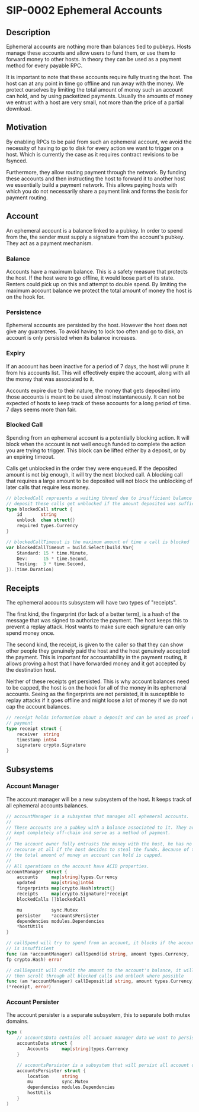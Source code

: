 # SIP-0002 Ephemeral Accounts

## Description

Ephemeral accounts are nothing more than balances tied to pubkeys. Hosts manage
these accounts and allow users to fund them, or use them to forward money to
other hosts. In theory they can be used as a payment method for every payable
RPC.

It is important to note that these accounts require fully trusting the host. The
host can at any point in time go offline and run away with the money. We protect
ourselves by limiting the total amount of money such an account can hold, and
by using packetized payments. Usually the amounts of money we entrust with a
host are very small, not more than the price of a partial download.

## Motivation

By enabling RPCs to be paid from such an ephemeral account, we avoid the
necessity of having to go to disk for every action we want to trigger on a host.
Which is currently the case as it requires contract revisions to be fsynced.

Furthermore, they allow routing payment through the network. By funding these
accounts and then instructing the host to forward it to another host we
essentially build a payment network. This allows paying hosts with which you do
not necessarily share a payment link and forms the basis for payment routing.

## Account

An ephemeral account is a balance linked to a pubkey. In order to spend from
the, the sender must supply a signature from the account's pubkey. They act as a
payment mechanism.

### Balance

Accounts have a maximum balance. This is a safety measure that protects the
host. If the host were to go offline, it would loose part of its state. Renters
could pick up on this and attempt to double spend. By limiting the maximum
account balance we protect the total amount of money the host is on the hook
for.

### Persistence

Ephemeral accounts are persisted by the host. However the host does not give any
guarantees. To avoid having to lock too often and go to disk, an account is only
persisted when its balance increases.

### Expiry

If an account has been inactive for a period of 7 days, the host will prune it
from his accounts list. This will effectively expire the account, along with all
the money that was associated to it.

Accounts expire due to their nature, the money that gets deposited into those
accounts is meant to be used almost instantaneously. It can not be expected of
hosts to keep track of these accounts for a long period of time. 7 days seems
more than fair.

### Blocked Call

Spending from an ephemeral account is a potentially blocking action. It will
block when the account is not well enough funded to complete the action you are
trying to trigger. This block can be lifted either by a deposit, or by an
expiring timeout.

Calls get unblocked in the order they were enqueued. If the deposited amount is
not big enough, it will try the next blocked call. A blocking call that requires
a large amount to be deposited will not block the unblocking of later calls that
require less money.

```Go
// blockedCall represents a waiting thread due to insufficient balance upon 
// deposit these calls get unblocked if the amount deposited was sufficient
type blockedCall struct {
    id       string
    unblock  chan struct{}
    required types.Currency
}

// blockedCallTimeout is the maximum amount of time a call is blocked
var blockedCallTimeout = build.Select(build.Var{
    Standard: 15 * time.Minute,
    Dev:      15 * time.Second,
    Testing:  3 * time.Second,
}).(time.Duration)
```

## Receipts

The ephemeral accounts subsystem will have two types of "receipts".

The first kind, the fingerprint (for lack of a better term), is  a hash of the
message that was signed to authorize the payment. The host keeps this to prevent
a replay attack. Host wants to make sure each signature can only spend money
once.

The second kind, the receipt, is given to the caller so that they can show other
people they genuinely paid the host and the host genuinely accepted the payment.
This is important for accountability in the payment routing, it allows proving a
host that I have forwarded money and it got accepted by the destination host.

Neither of these receipts get persisted. This is why account balances need to be
capped, the host is on the hook for all of the money in its ephemeral accounts.
Seeing as the fingerprints are not persisted, it is susceptible to replay
attacks if it goes offline and might loose a lot of money if we do not cap the
account balances.

```Go
// receipt holds information about a deposit and can be used as proof of
// payment
type receipt struct {
    receiver  string
    timestamp int64
    signature crypto.Signature
}
```

## Subsystems

### Account Manager

The account manager will be a new subsystem of the host. It keeps track of all
ephemeral accounts balances.

```Go
// accountManager is a subsystem that manages all ephemeral accounts.
//
// These accounts are a pubkey with a balance associated to it. They are
// kept completely off-chain and serve as a method of payment.
//
// The account owner fully entrusts the money with the host, he has no
// recourse at all if the host decides to steal the funds. Because of that,
// the total amount of money an account can hold is capped.
//
// All operations on the account have ACID properties.
accountManager struct {
    accounts     map[string]types.Currency
    updated      map[string]int64
    fingerprints map[crypto.Hash]struct{}
    receipts     map[crypto.Signature]*receipt
    blockedCalls []blockedCall

    mu           sync.Mutex
    persister    *accountsPersister
    dependencies modules.Dependencies
    *hostUtils
}

// callSpend will try to spend from an account, it blocks if the account balance
// is insufficient
func (am *accountManager) callSpend(id string, amount types.Currency,
fp crypto.Hash) error

// callDeposit will credit the amount to the account's balance, it will
// then scroll through all blocked calls and unblock where possible
func (am *accountManager) callDeposit(id string, amount types.Currency)
(*receipt, error)
```

### Account Persister

The account persister is a separate subsystem, this to separate both mutex
domains.

```Go
type (
    // accountsData contains all account manager data we want to persist
    accountsData struct {
        Accounts     map[string]types.Currency
    }

    // accountsPersister is a subsystem that will persist all account data
    accountsPersister struct {
        location     string
        mu           sync.Mutex
        dependencies modules.Dependencies
        hostUtils
    }
)
```
